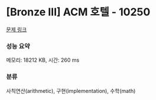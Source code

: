 # [Bronze III] ACM 호텔 - 10250 

[문제 링크](https://www.acmicpc.net/problem/10250) 

### 성능 요약

메모리: 18212 KB, 시간: 260 ms

### 분류

사칙연산(arithmetic), 구현(implementation), 수학(math)

